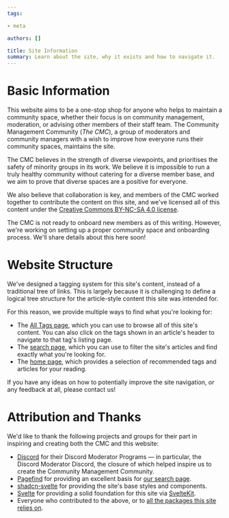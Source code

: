 ```yaml
---
tags:

- meta

authors: []

title: Site Information
summary: Learn about the site, why it exists and how to navigate it.
---
```


<script lang="ts">

</script>

# Basic Information

This website aims to be a one-stop shop for anyone who helps to maintain a community space,
whether their focus is on community management, moderation, or advising other members of their staff team.
The Community Management Community (_The CMC_), a group of moderators and community managers with a wish to improve how
everyone runs their community spaces, maintains the site.

<!--more-->

The CMC believes in the strength of diverse viewpoints, and prioritises the safety of minority groups in its work.
We believe it is impossible to run a truly healthy community without catering for a diverse member base, and we aim
to prove that diverse spaces are a positive for everyone.

We also believe that collaboration is key, and members of the CMC worked together to contribute the content on this
site, and we've licensed all of this content under the
[Creative Commons BY-NC-SA 4.0 license](https://creativecommons.org/licenses/by-nc-sa/4.0/).

The CMC is not ready to onboard new members as of this writing.
However, we're working on setting up a proper community space and onboarding process.
We'll share details about this here soon!

# Website Structure

We've designed a tagging system for this site's content, instead of a traditional tree of links.
This is largely because it is challenging to define a logical tree structure for the article-style content this site
was intended for.

For this reason, we provide multiple ways to find what you're looking for:

- The [All Tags page](/tags), which you can use to browse all of this site's content.
  You can also click on the tags shown in an article's header to navigate to that tag's listing page.
- The [search page](/search), which you can use to filter the site's articles and find exactly what you're looking for.
- The [home page](/), which provides a selection of recommended tags and articles for your reading.

If you have any ideas on how to potentially improve the site navigation, or any feedback at all, please contact us!

# Attribution and Thanks

We'd like to thank the following projects and groups for their part in inspiring and creating both the CMC and this
website:

- [Discord](https://https://discord.com/) for their Discord Moderator Programs — in particular, the Discord Moderator
  Discord, the closure of which helped inspire us to create the Community Management Community.
- [Pagefind](https://pagefind.app/) for providing an excellent basis for [our search page](/search).
- [shadcn-svelte](https://www.shadcn-svelte.com/) for providing the site's base styles and components.
- [Svelte](https://svelte.dev/) for providing a solid foundation for this site via
  [SvelteKit](https://kit.svelte.dev/).
- Everyone who contributed to the above, or to
  [all the packages this site relies on](https://github.com/cmc-discord/site/blob/main/package.json).
